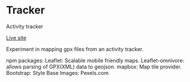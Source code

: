 # Tracker
Activity tracker

[Live site](http://jm-tracker-app.s3-website-eu-west-1.amazonaws.com)

Experiment in mapping gpx files from an activity tracker.

npm packages:
Leaflet: Scalable mobile friendly maps.
Leaflet-omnivore: allows parsing of GPX(XML) data to geojson.
mapbox: Map tile provider.
Bootstrap: Style Base
Images: Pexels.com